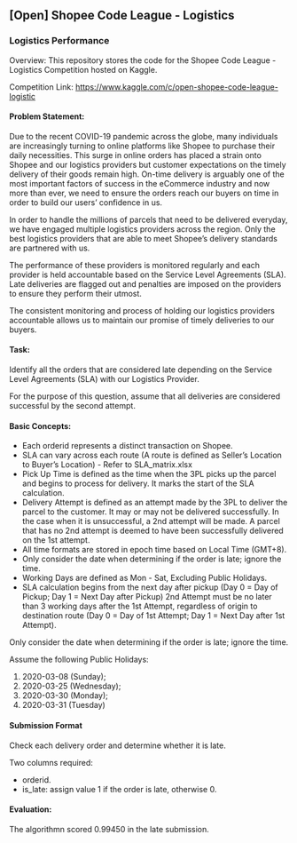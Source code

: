 ## [Open] Shopee Code League - Logistics
### Logistics Performance

Overview: This repository stores the code for the Shopee Code League - Logistics Competition hosted on Kaggle.

Competition Link: https://www.kaggle.com/c/open-shopee-code-league-logistic

#### Problem Statement:
Due to the recent COVID-19 pandemic across the globe, many individuals are increasingly turning to online platforms like Shopee to purchase their daily necessities. This surge in online orders has placed a strain onto Shopee and our logistics providers but customer expectations on the timely delivery of their goods remain high. On-time delivery is arguably one of the most important factors of success in the eCommerce industry and now more than ever, we need to ensure the orders reach our buyers on time in order to build our users’ confidence in us.

In order to handle the millions of parcels that need to be delivered everyday, we have engaged multiple logistics providers across the region. Only the best logistics providers that are able to meet Shopee’s delivery standards are partnered with us.

The performance of these providers is monitored regularly and each provider is held accountable based on the Service Level Agreements (SLA). Late deliveries are flagged out and penalties are imposed on the providers to ensure they perform their utmost.

The consistent monitoring and process of holding our logistics providers accountable allows us to maintain our promise of timely deliveries to our buyers.


#### Task:
Identify all the orders that are considered late depending on the Service Level Agreements (SLA) with our Logistics Provider.

For the purpose of this question, assume that all deliveries are considered successful by the second attempt.


#### Basic Concepts:
* Each orderid represents a distinct transaction on Shopee.
* SLA can vary across each route (A route is defined as Seller’s Location to Buyer’s Location) - Refer to SLA_matrix.xlsx
* Pick Up Time is defined as the time when the 3PL picks up the parcel and begins to process for delivery. It marks the start of the SLA calculation.
* Delivery Attempt is defined as an attempt made by the 3PL to deliver the parcel to the customer. It may or may not be delivered successfully. In the case when it is unsuccessful, a 2nd attempt will be made. A parcel that has no 2nd attempt is deemed to have been successfully delivered on the 1st attempt.
* All time formats are stored in epoch time based on Local Time (GMT+8).
* Only consider the date when determining if the order is late; ignore the time.
* Working Days are defined as Mon - Sat, Excluding Public Holidays.
* SLA calculation begins from the next day after pickup (Day 0 = Day of Pickup; Day 1 = Next Day after Pickup)
2nd Attempt must be no later than 3 working days after the 1st Attempt, regardless of origin to destination route (Day 0 = Day of 1st Attempt; Day 1 = Next Day after 1st Attempt).

Only consider the date when determining if the order is late; ignore the time.

Assume the following Public Holidays: 

1. 2020-03-08 (Sunday);
2. 2020-03-25 (Wednesday);
3. 2020-03-30 (Monday);
4. 2020-03-31 (Tuesday)


#### Submission Format
Check each delivery order and determine whether it is late.

Two columns required:
* orderid.
* is_late: assign value 1 if the order is late, otherwise 0.


#### Evaluation:
The algorithmn scored 0.99450 in the late submission.
